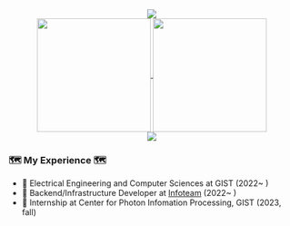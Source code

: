 <div align="center">
  <img src="https://capsule-render.vercel.app/api?type=waving&color=timeGradient&height=300&section=header&text=Siwonpada's%20Github&fontSize=80&animation=twinkling" />
</div>


<div align="center">
  <a href="https://github.com/anuraghazra/github-readme-stats">
    <img height=200 align="center" src="https://github-readme-stats.vercel.app/api?username=siwonpada&theme=transparent">
  </a>
  <a>
    <img height=200 align="center" src="https://github-readme-stats.vercel.app/api/top-langs/?username=siwonpada&layout=compact&theme=transparent">
  </a>
</div>

<div align="center">
  <a href="https://solved.ac/psw115">
    <img heigt=200 align="center" src="http://mazassumnida.wtf/api/v2/generate_badge?boj=psw115">
  </a>
</div>


  <h3> 🗺️ My Experience 🗺️</h3>

  - 🎒 Electrical Engineering and Computer Sciences at GIST (2022~ )
  - 🎯 Backend/Infrastructure Developer at [Infoteam](https://introduce.gistory.me/) (2022~ )
  - 🥽 Internship at Center for Photon Infomation Processing, GIST (2023, fall)
